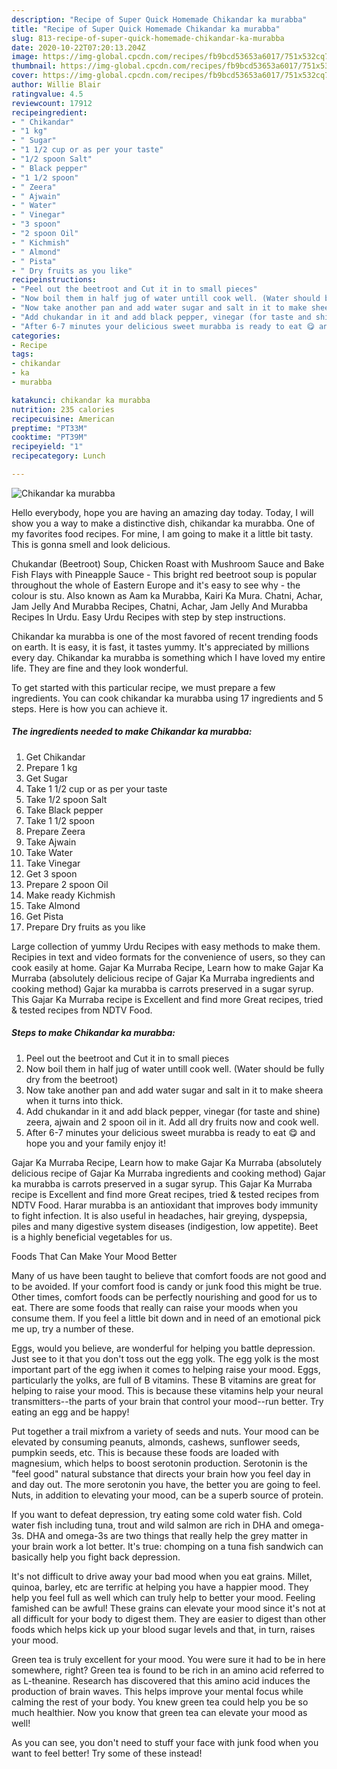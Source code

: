 ```yaml
---
description: "Recipe of Super Quick Homemade Chikandar ka murabba"
title: "Recipe of Super Quick Homemade Chikandar ka murabba"
slug: 813-recipe-of-super-quick-homemade-chikandar-ka-murabba
date: 2020-10-22T07:20:13.204Z
image: https://img-global.cpcdn.com/recipes/fb9bcd53653a6017/751x532cq70/chikandar-ka-murabba-recipe-main-photo.jpg
thumbnail: https://img-global.cpcdn.com/recipes/fb9bcd53653a6017/751x532cq70/chikandar-ka-murabba-recipe-main-photo.jpg
cover: https://img-global.cpcdn.com/recipes/fb9bcd53653a6017/751x532cq70/chikandar-ka-murabba-recipe-main-photo.jpg
author: Willie Blair
ratingvalue: 4.5
reviewcount: 17912
recipeingredient:
- " Chikandar"
- "1 kg"
- " Sugar"
- "1 1/2 cup or as per your taste"
- "1/2 spoon Salt"
- " Black pepper"
- "1 1/2 spoon"
- " Zeera"
- " Ajwain"
- " Water"
- " Vinegar"
- "3 spoon"
- "2 spoon Oil"
- " Kichmish"
- " Almond"
- " Pista"
- " Dry fruits as you like"
recipeinstructions:
- "Peel out the beetroot and Cut it in to small pieces"
- "Now boil them in half jug of water untill cook well. (Water should be fully dry from the beetroot)"
- "Now take another pan and add water sugar and salt in it to make sheera when it turns into thick."
- "Add chukandar in it and add black pepper, vinegar (for taste and shine) zeera, ajwain and 2 spoon oil in it. Add all dry fruits now and cook well."
- "After 6-7 minutes your delicious sweet murabba is ready to eat 😋 and hope you and your family enjoy it!"
categories:
- Recipe
tags:
- chikandar
- ka
- murabba

katakunci: chikandar ka murabba 
nutrition: 235 calories
recipecuisine: American
preptime: "PT33M"
cooktime: "PT39M"
recipeyield: "1"
recipecategory: Lunch

---
```



![Chikandar ka murabba](https://img-global.cpcdn.com/recipes/fb9bcd53653a6017/751x532cq70/chikandar-ka-murabba-recipe-main-photo.jpg)

Hello everybody, hope you are having an amazing day today. Today, I will show you a way to make a distinctive dish, chikandar ka murabba. One of my favorites food recipes. For mine, I am going to make it a little bit tasty. This is gonna smell and look delicious.

Chukandar (Beetroot) Soup, Chicken Roast with Mushroom Sauce and Bake Fish Flays with Pineapple Sauce - This bright red beetroot soup is popular throughout the whole of Eastern Europe and it&#39;s easy to see why - the colour is stu. Also known as Aam ka Murabba, Kairi Ka Mura. Chatni, Achar, Jam Jelly And Murabba Recipes, Chatni, Achar, Jam Jelly And Murabba Recipes In Urdu. Easy Urdu Recipes with step by step instructions.

Chikandar ka murabba is one of the most favored of recent trending foods on earth. It is easy, it is fast, it tastes yummy. It's appreciated by millions every day. Chikandar ka murabba is something which I have loved my entire life. They are fine and they look wonderful.


To get started with this particular recipe, we must prepare a few ingredients. You can cook chikandar ka murabba using 17 ingredients and 5 steps. Here is how you can achieve it.

<!--inarticleads1-->

##### The ingredients needed to make Chikandar ka murabba:

1. Get  Chikandar
1. Prepare 1 kg
1. Get  Sugar
1. Take 1 1/2 cup or as per your taste
1. Take 1/2 spoon Salt
1. Take  Black pepper
1. Take 1 1/2 spoon
1. Prepare  Zeera
1. Take  Ajwain
1. Take  Water
1. Take  Vinegar
1. Get 3 spoon
1. Prepare 2 spoon Oil
1. Make ready  Kichmish
1. Take  Almond
1. Get  Pista
1. Prepare  Dry fruits as you like


Large collection of yummy Urdu Recipes with easy methods to make them. Recipies in text and video formats for the convenience of users, so they can cook easily at home. Gajar Ka Murraba Recipe, Learn how to make Gajar Ka Murraba (absolutely delicious recipe of Gajar Ka Murraba ingredients and cooking method) Gajar ka murabba is carrots preserved in a sugar syrup. This Gajar Ka Murraba recipe is Excellent and find more Great recipes, tried &amp; tested recipes from NDTV Food. 

<!--inarticleads2-->

##### Steps to make Chikandar ka murabba:

1. Peel out the beetroot and Cut it in to small pieces
1. Now boil them in half jug of water untill cook well. (Water should be fully dry from the beetroot)
1. Now take another pan and add water sugar and salt in it to make sheera when it turns into thick.
1. Add chukandar in it and add black pepper, vinegar (for taste and shine) zeera, ajwain and 2 spoon oil in it. Add all dry fruits now and cook well.
1. After 6-7 minutes your delicious sweet murabba is ready to eat 😋 and hope you and your family enjoy it!


Gajar Ka Murraba Recipe, Learn how to make Gajar Ka Murraba (absolutely delicious recipe of Gajar Ka Murraba ingredients and cooking method) Gajar ka murabba is carrots preserved in a sugar syrup. This Gajar Ka Murraba recipe is Excellent and find more Great recipes, tried &amp; tested recipes from NDTV Food. Harar murabba is an antioxidant that improves body immunity to fight infection. It is also useful in headaches, hair greying, dyspepsia, piles and many digestive system diseases (indigestion, low appetite). Beet is a highly beneficial vegetables for us. 

Foods That Can Make Your Mood Better


Many of us have been taught to believe that comfort foods are not good and to be avoided. If your comfort food is candy or junk food this might be true. Other times, comfort foods can be perfectly nourishing and good for us to eat. There are some foods that really can raise your moods when you consume them. If you feel a little bit down and in need of an emotional pick me up, try a number of these.

Eggs, would you believe, are wonderful for helping you battle depression. Just see to it that you don't toss out the egg yolk. The egg yolk is the most important part of the egg iwhen it comes to helping raise your mood. Eggs, particularly the yolks, are full of B vitamins. These B vitamins are great for helping to raise your mood. This is because these vitamins help your neural transmitters--the parts of your brain that control your mood--run better. Try eating an egg and be happy!

Put together a trail mixfrom a variety of seeds and nuts. Your mood can be elevated by consuming peanuts, almonds, cashews, sunflower seeds, pumpkin seeds, etc. This is because these foods are loaded with magnesium, which helps to boost serotonin production. Serotonin is the "feel good" natural substance that directs your brain how you feel day in and day out. The more serotonin you have, the better you are going to feel. Nuts, in addition to elevating your mood, can be a superb source of protein.

If you want to defeat depression, try eating some cold water fish. Cold water fish including tuna, trout and wild salmon are rich in DHA and omega-3s. DHA and omega-3s are two things that really help the grey matter in your brain work a lot better. It's true: chomping on a tuna fish sandwich can basically help you fight back depression. 

It's not difficult to drive away your bad mood when you eat grains. Millet, quinoa, barley, etc are terrific at helping you have a happier mood. They help you feel full as well which can truly help to better your mood. Feeling famished can be awful! These grains can elevate your mood since it's not at all difficult for your body to digest them. They are easier to digest than other foods which helps kick up your blood sugar levels and that, in turn, raises your mood.

Green tea is truly excellent for your mood. You were sure it had to be in here somewhere, right? Green tea is found to be rich in an amino acid referred to as L-theanine. Research has discovered that this amino acid induces the production of brain waves. This helps improve your mental focus while calming the rest of your body. You knew green tea could help you be so much healthier. Now you know that green tea can elevate your mood as well!

As you can see, you don't need to stuff your face with junk food when you want to feel better! Try some of these instead!

